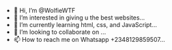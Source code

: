 - 👋 Hi, I’m @WolfieWTF
- 👀 I’m interested in giving u the best websites...
- 🌱 I’m currently learning html, css, and JavaScript...
- 💞️ I’m looking to collaborate on ...
- 📫 How to reach me on Whatsapp +2348129859507...

<!---
WolfieWTF/WolfieWTF is a ✨ special ✨ repository because its `README.md` (this file) appears on your GitHub profile.
You can click the Preview link to take a look at your changes.
--->
